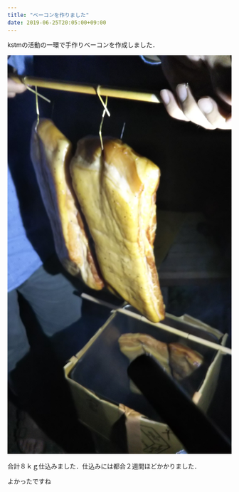 ```yaml
---
title: "ベーコンを作りました"
date: 2019-06-25T20:05:00+09:00
---
```


kstmの活動の一環で手作りベーコンを作成しました．

![これはベーコンです](../image/genarate_bacon/bacon_kansei.jpg)

合計８ｋｇ仕込みました．仕込みには都合２週間ほどかかりました．

よかったですね





